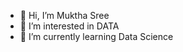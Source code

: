 - 👋 Hi, I’m Muktha Sree
- 👀 I’m interested in DATA
- 🌱 I’m currently learning Data Science

<!---
Mukthasree77/Mukthasree77 is a ✨ special ✨ repository because its `README.md` (this file) appears on your GitHub profile.
You can click the Preview link to take a look at your changes.
--->
